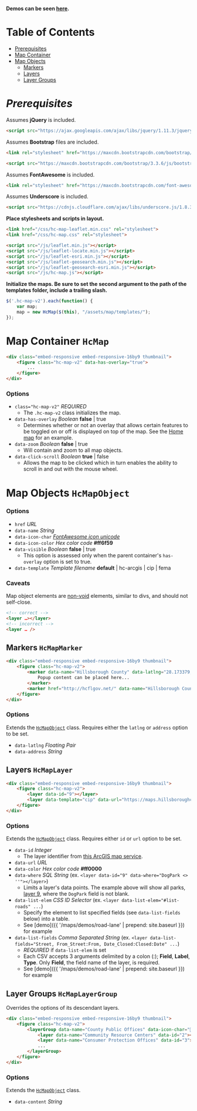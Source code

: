 __Demos can be seen [here](http://commbocc.github.io/sitecore_designs/maps/demos/).__

# Table of Contents

* [Prerequisites](#prerequisites)
* [Map Container](#map-container-hcmap)
* [Map Objects](#map-objects-hcmapobject)
	* [Markers](#markers-hcmapmarker)
	* [Layers](#layers-hcmaplayer)
	* [Layer Groups](#layer-groups-hcmaplayergroup)

# *Prerequisites*

Assumes __jQuery__ is included.

```HTML
<script src="https://ajax.googleapis.com/ajax/libs/jquery/1.11.3/jquery.min.js"></script>
```

Assumes __Bootstrap__ files are included.

```HTML
<link rel="stylesheet" href="https://maxcdn.bootstrapcdn.com/bootstrap/3.3.6/css/bootstrap.min.css">

<script src="https://maxcdn.bootstrapcdn.com/bootstrap/3.3.6/js/bootstrap.min.js"></script>
```

Assumes __FontAwesome__ is included.

```HTML
<link rel="stylesheet" href="https://maxcdn.bootstrapcdn.com/font-awesome/4.6.1/css/font-awesome.min.css">
```

Assumes __Underscore__ is included.

```HTML
<script src="https://cdnjs.cloudflare.com/ajax/libs/underscore.js/1.8.3/underscore-min.js"></script>
```

__Place stylesheets and scripts in layout.__

```HTML
<link href="/css/hc-map-leaflet.min.css" rel="stylesheet">
<link href="/css/hc-map.css" rel="stylesheet">

<script src="/js/leaflet.min.js"></script>
<script src="/js/leaflet-locate.min.js"></script>
<script src="/js/leaflet-esri.min.js"></script>
<script src="/js/leaflet-geosearch.min.js"></script>
<script src="/js/leaflet-geosearch-esri.min.js"></script>
<script src="/js/hc-map.js"></script>
```

__Initialize the maps. Be sure to set the second argument to the path of the templates folder, include a trailing slash.__

```javascript
$('.hc-map-v2').each(function() {
	var map;
	map = new HcMap($(this), "/assets/map/templates/");
});
```

# Map Container `HcMap`

```HTML
<div class="embed-responsive embed-responsive-16by9 thumbnail">
	<figure class="hc-map-v2" data-has-overlay="true">
		...
	</figure>
</div>
```

### Options

* `class="hc-map-v2"` _REQUIRED_
	* The `.hc-map-v2` class initializes the map.
* `data-has-overlay` _Boolean_ __false__ | true
	* Determines whether or not an overlay that allows certain features to be toggled on or off is displayed on top of the map. See the [Home map](https://commbocc.github.io/sitecore_designs/layouts/home/#hc-map-home) for an example.
* `data-zoom` _Boolean_ __false__ | true
	* Will contain and zoom to all map objects.
* `data-click-scroll` _Boolean_ __true__ | false
	* Allows the map to be clicked which in turn enables the ability to scroll in and out with the mouse wheel.


# Map Objects `HcMapObject`

### Options

* `href` _URL_
* `data-name` _String_
* `data-icon-char` [_FontAwesome icon unicode_](http://glyphsearch.com/?copy=unicode&library=font-awesome)
* `data-icon-color` _Hex color code_ __#ff6f59__
* `data-visible` _Boolean_ __false__ | true
	* This option is assessed only when the parent container's `has-overlay` option is set to true.
* `data-template` _Template filename_ __default__ | hc-arcgis | cip | fema

### Caveats

Map object elements are [non-void](https://www.w3.org/TR/html-markup/syntax.html#void-element_xref4) elements, similar to divs, and should not self-close.

```html
<!-- correct -->
<layer …></layer>
<!-- incorrect -->
<layer … />
```


## Markers `HcMapMarker`

```HTML
<div class="embed-responsive embed-responsive-16by9 thumbnail">
	<figure class="hc-map-v2">
		<marker data-name="Hillsborough County" data-latlng="28.173379, -82.823669" >
			Popup content can be placed here...
		</marker>
		<marker href="http://hcflgov.net/" data-name="Hillsborough County Center" data-address="601 E Kennedy Blvd, Tampa, FL 33602"></marker>
	</figure>
</div>
```

### Options

Extends the [`HcMapObject`](#map-objects-hcmapobject) class. Requires either the `latlng` or `address` option to be set.

* `data-latlng` _Floating Pair_
* `data-address` _String_


## Layers `HcMapLayer`

```HTML
<div class="embed-responsive embed-responsive-16by9 thumbnail">
	<figure class="hc-map-v2">
		<layer data-id="9"></layer>
		<layer data-template="cip" data-url="https://maps.hillsboroughcounty.org/arcgis/rest/services/InfoLayers/CIP_Layers/MapServer/1"></layer>
	</figure>
</div>
```

### Options

Extends the [`HcMapObject`](#map-objects-hcmapobject) class. Requires either `id` or `url` option to be set.

* `data-id` _Integer_
	* The layer identifier from [this ArcGIS map service](https://maps.hillsboroughcounty.org/arcgis/rest/services/CoinMap/CountyWebsiteRedesignMap_20160609/MapServer/).
* `data-url` _URL_
* `data-color` _Hex color code_ __#ff0000__
* `data-where` _SQL String_ (ex. `<layer data-id="9" data-where="DogPark <> ''"></layer>`)
	* Limits a layer's data points. The example above will show all parks, [layer 9](https://maps.hillsboroughcounty.org/arcgis/rest/services/CoinMap/CountyWebsiteRedesignMap_20160609/MapServer/9), where the `DogPark` field is not blank.
* `data-list-elem` _CSS ID Selector_ (ex. `<layer data-list-elem="#list-roads" ...`)
	* Specify the element to list specified fields (see `data-list-fields` below) into a table.
	* See [demo]({{ '/maps/demos/road-lane' | prepend: site.baseurl }}) for example
* `data-list-fields` _Comma Separated String_ (ex. `<layer data-list-fields="Street, From_Street:From, Date_Closed:Closed:Date" ...`)
	* _REQUIRED_ if `data-list-elem` is set
	* Each CSV accepts 3 arguments delimited by a colon (:); __Field__, __Label__, __Type__. Only __Field__, the field name of the layer, is required.
	* See [demo]({{ '/maps/demos/road-lane' | prepend: site.baseurl }}) for example


## Layer Groups `HcMapLayerGroup`

Overrides the options of its descendant layers.

```HTML
<div class="embed-responsive embed-responsive-16by9 thumbnail">
	<figure class="hc-map-v2">
		<layerGroup data-name="County Public Offices" data-icon-char="" data-icon-color="#fd9407">
			<layer data-name="Community Resource Centers" data-id="2"></layer>
			<layer data-name="Consumer Protection Offices" data-id="3"></layer>
			...
		</layerGroup>
	</figure>
</div>
```

### Options

Extends the [`HcMapObject`](#map-objects-hcmapobject) class.

* `data-content` _String_
